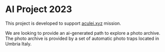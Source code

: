 # AI Project 2023

This project is developed to support [aculei.xyz](https://aculei.xyz) mission.

We are looking to provide an ai-generated path to explore a photo archive. The photo archive is provided by a set of automatic photo traps located in Umbria Italy.
